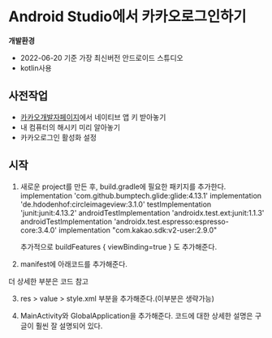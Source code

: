 # Android Studio에서 카카오로그인하기

**개발환경**
- 2022-06-20 기준 가장 최신버전 안드로이드 스튜디오
- kotlin사용

## 사전작업
- [카카오개발자페이지](https://developers.kakao.com/)에서 네이티브 앱 키 받아놓기
- 내 컴퓨터의 해시키 미리 알아놓기
- 카카오로그인 활성화 설정

## 시작

1. 새로운 project를 만든 후, build.gradle에 필요한 패키지를 추가한다.
    implementation 'com.github.bumptech.glide:glide:4.13.1'
    implementation 'de.hdodenhof:circleimageview:3.1.0'
    testImplementation 'junit:junit:4.13.2'
    androidTestImplementation 'androidx.test.ext:junit:1.1.3'
    androidTestImplementation 'androidx.test.espresso:espresso-core:3.4.0'
    implementation "com.kakao.sdk:v2-user:2.9.0" 
    
    추가적으로
    buildFeatures {
        viewBinding=true
    } 도 추가해준다. 
    
2. manifest에 아래코드를 추가해준다. 
          <activity
            android:name="com.kakao.sdk.auth.AuthCodeHandlerActivity"
            android:exported="true">
            <intent-filter>
                <action android:name="android.intent.action.VIEW" />
                <category android:name="android.intent.category.DEFAULT" />
                <category android:name="android.intent.category.BROWSABLE" />
                <data android:host="oauth"
                    android:scheme="kakao자신의네이티브키값" />
            </intent-filter>

 더 상세한 부분은 코드 참고
  
3. res > value > style.xml 부분을 추가해준다.(이부분은 생략가능)
  
  
4. MainActivity와 GlobalApplication을 추가해준다. 
  코드에 대한 상세한 설명은 구글이 훨씬 잘 설명되어 있다. 
